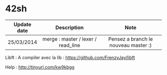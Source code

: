 42sh
====

| Update date | Description | Note |
|:-----------:|:-----------------------:|:-----------------------------:|
| 25/03/2014 | merge : master / lexer / read_line | Pensez a branch le nouveau master :) |


Libft :
	 A compiler avec la lib : https://github.com/FrenzyJay/libft

Help :
	 http://tinyurl.com/kw9kbgg

